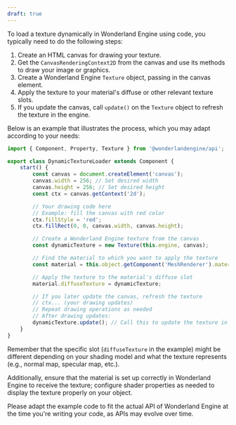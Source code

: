```yaml
---
draft: true
---
```


To load a texture dynamically in Wonderland Engine using code, you typically need to do the following steps:

1. Create an HTML canvas for drawing your texture.
2. Get the `CanvasRenderingContext2D` from the canvas and use its methods to draw your image or graphics.
3. Create a Wonderland Engine `Texture` object, passing in the canvas element.
4. Apply the texture to your material's diffuse or other relevant texture slots.
5. If you update the canvas, call `update()` on the `Texture` object to refresh the texture in the engine.

Below is an example that illustrates the process, which you may adapt according to your needs:

```javascript
import { Component, Property, Texture } from '@wonderlandengine/api';

export class DynamicTextureLoader extends Component {
    start() {
        const canvas = document.createElement('canvas');
        canvas.width = 256; // Set desired width
        canvas.height = 256; // Set desired height
        const ctx = canvas.getContext('2d');

        // Your drawing code here
        // Example: fill the canvas with red color
        ctx.fillStyle = 'red';
        ctx.fillRect(0, 0, canvas.width, canvas.height);

        // Create a Wonderland Engine texture from the canvas
        const dynamicTexture = new Texture(this.engine, canvas);

        // Find the material to which you want to apply the texture
        const material = this.object.getComponent('MeshRenderer').material;

        // Apply the texture to the material's diffuse slot
        material.diffuseTexture = dynamicTexture;

        // If you later update the canvas, refresh the texture
        // ctx... (your drawing updates)
        // Repeat drawing operations as needed
        // After drawing updates:
        dynamicTexture.update(); // Call this to update the texture in Wonderland Engine
    }
}
```

Remember that the specific slot (`diffuseTexture` in the example) might be different depending on your shading model and what the texture represents (e.g., normal map, specular map, etc.).

Additionally, ensure that the material is set up correctly in Wonderland Engine to receive the texture; configure shader properties as needed to display the texture properly on your object.

Please adapt the example code to fit the actual API of Wonderland Engine at the time you're writing your code, as APIs may evolve over time.